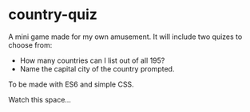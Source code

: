 # country-quiz

A mini game made for my own amusement. It will include two quizes to choose from:

- How many countries can I list out of all 195?
- Name the capital city of the country prompted.

To be made with ES6 and simple CSS.

Watch this space...
